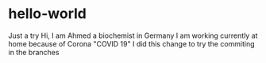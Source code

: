 # hello-world
Just a try
Hi, I am Ahmed a biochemist in Germany
I am working currently at home because of Corona "COVID 19"
I did this change to try the commiting in the branches 
